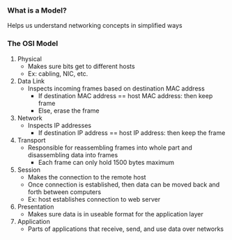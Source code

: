 ### What is a Model?
Helps us understand networking concepts in simplified ways

### The OSI Model
1. Physical 
	- Makes sure bits get to different hosts
	- Ex: cabling, NIC, etc.
2. Data Link
	- Inspects incoming frames based on destination MAC address
		- If destination MAC address == host MAC address: then keep frame
		- Else, erase the frame
3. Network
	- Inspects IP addresses
		- If destination IP address == host IP address: then keep the frame
4. Transport
	- Responsible for reassembling frames into whole part and disassembling data into frames
		- Each frame can only hold 1500 bytes maximum
5. Session
	- Makes the connection to the remote host
	- Once connection is established, then data can be moved back and forth between computers
	- Ex: host establishes connection to web server
6. Presentation
	- Makes sure data is in useable format for the application layer
7. Application
	- Parts of applications that receive, send, and use data over networks